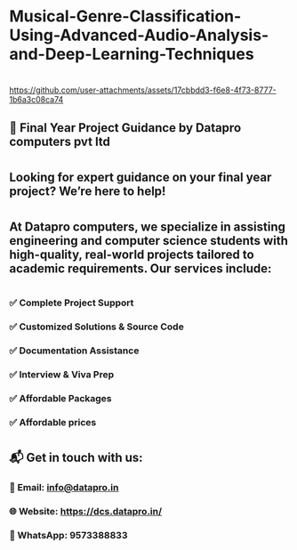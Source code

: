 # Musical-Genre-Classification-Using-Advanced-Audio-Analysis-and-Deep-Learning-Techniques


#


https://github.com/user-attachments/assets/17cbbdd3-f6e8-4f73-8777-1b6a3c08ca74



## 💼 Final Year Project Guidance by Datapro computers pvt ltd
#
## Looking for expert guidance on your final year project? We’re here to help!
#
## At Datapro computers, we specialize in assisting engineering and computer science students with high-quality, real-world projects tailored to academic requirements. Our services include:
#
### ✅ Complete Project Support
### ✅ Customized Solutions & Source Code
### ✅ Documentation Assistance
### ✅ Interview & Viva Prep
### ✅ Affordable Packages
### ✅ Affordable prices
#
## 📬 Get in touch with us:
### 📧 Email: info@datapro.in
### 🌐 Website: https://dcs.datapro.in/
### 📱 WhatsApp: 9573388833

